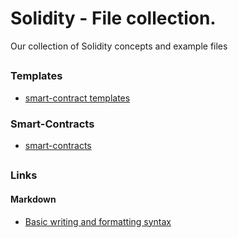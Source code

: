 # Solidity - File collection.
Our collection of Solidity concepts and example files

##

### Templates
- [smart-contract templates](https://github.com/Viken-Blockchain-Solutions/Solidity-example-files/tree/main/Templates/Smart-contract-template)

### Smart-Contracts
- [smart-contracts](https://github.com/Viken-Blockchain-Solutions/Solidity-example-files/tree/main/smart-contracts)

##

### Links

#### Markdown
- [Basic writing and formatting syntax](https://docs.github.com/en/github/writing-on-github/getting-started-with-writing-and-formatting-on-github/basic-writing-and-formatting-syntax)
